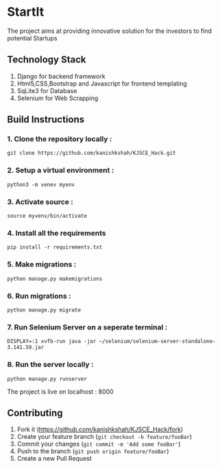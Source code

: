 # StartIt

The project aims at providing innovative solution for the investors to find potential Startups

## Technology Stack
 
 1. Django for backend framework
 2. Html5,CSS,Bootstrap and Javascript for frontend templating
 3. SqLite3 for Database 
 4. Selenium for Web Scrapping 

## Build Instructions
 
 ### 1. Clone the repository locally :
 
 ```
 git clone https://github.com/kanishkshah/KJSCE_Hack.git
 ```
 
 ### 2. Setup a virtual environment :
 
 ```
 python3 -m venev myenv
 ```
 
 ### 3. Activate source :
 
 ```
 source myvenv/bin/activate
 ```
 
 ### 4. Install all the requirements 
 
 ```
 pip install -r requirements.txt
 ```
 
 ### 5. Make migrations :
 
 ``` 
 python manage.py makemigrations
 ```
 
 ### 6. Run migrations : 
 
 ```
 python manage.py migrate
 
 ```
  ### 7. Run Selenium Server on a seperate terminal :
 
 ```
 DISPLAY=:1 xvfb-run java -jar ~/selenium/selenium-server-standalone-3.141.59.jar
 ```
 
 ### 8. Run the server locally :
 
 ```
 python manage.py runserver
 ```
 
 The project is live on localhost : 8000
 
## Contributing
  
   1. Fork it (https://github.com/kanishkshah/KJSCE_Hack/fork)
   2. Create your feature branch  (```git checkout -b feature/fooBar```)
   3. Commit your changes (```git commit -m 'Add some fooBar'```)
   4. Push to the branch (```git push origin feature/fooBar```)
   5. Create a new Pull Request
  

